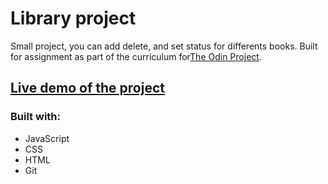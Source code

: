 # Library project

Small project, you can add delete, and set status for differents books. Built for assignment as part of the curriculum for[The Odin Project](https://www.theodinproject.com/).

## [Live demo of the project](https://sebapkfd.github.io/library/)

### Built with: 
* JavaScript
* CSS
* HTML
* Git
